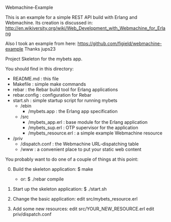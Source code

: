 Webmachine-Example

This is an example for a simple REST API build with Erlang and Webmachine. Its creation is discussed in: http://en.wikiversity.org/wiki/Web_Development_with_Webmachine_for_Erlang

Also I took an example from here: https://github.com/figield/webmachine-example
Thanks jups23

Project Skeleton for the mybets app.

You should find in this directory:

- README.md : this file
- Makefile : simple make commands
- rebar : the Rebar build tool for Erlang applications
- rebar.config : configuration for Rebar
- start.sh : simple startup script for running mybets
  - /ebin
    -  /mybets.app : the Erlang app specification 
  - /src
    -  /mybets_app.erl : base module for the Erlang application
    -  /mybets_sup.erl : OTP supervisor for the application
    -  /mybets_resource.erl : a simple example Webmachine resource
- /priv
  -  /dispatch.conf : the Webmachine URL-dispatching table
  -  /www : a convenient place to put your static web content

You probably want to do one of a couple of things at this point:

0. Build the skeleton application:
   $ make
   - or:
   $ ./rebar compile

1. Start up the skeleton application:
   $ ./start.sh

2. Change the basic application:
   edit src/mybets_resource.erl

3. Add some new resources:
   edit src/YOUR_NEW_RESOURCE.erl
   edit priv/dispatch.conf
